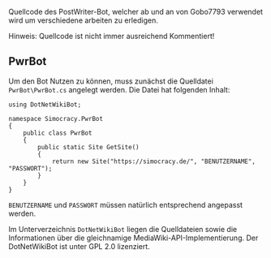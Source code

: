 Quellcode des PostWriter-Bot, welcher ab und an von Gobo7793 verwendet wird um verschiedene arbeiten zu erledigen.

Hinweis: Quellcode ist nicht immer ausreichend Kommentiert!

## PwrBot
Um den Bot Nutzen zu können, muss zunächst die Quelldatei `PwrBot\PwrBot.cs` angelegt werden. Die Datei hat folgenden Inhalt:
```
using DotNetWikiBot;

namespace Simocracy.PwrBot
{
	public class PwrBot
	{
		public static Site GetSite()
		{
			return new Site("https://simocracy.de/", "BENUTZERNAME", "PASSWORT");
		}
	}
}
```
`BENUTZERNAME` und `PASSWORT` müssen natürlich entsprechend angepasst werden.

Im Unterverzeichnis `DotNetWikiBot` liegen die Quelldateien sowie die Informationen über die gleichnamige MediaWiki-API-Implementierung. Der DotNetWikiBot ist unter GPL 2.0 lizenziert.
